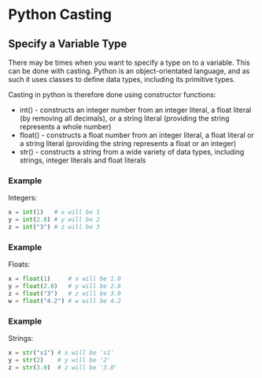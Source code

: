 
Python Casting
==============


Specify a Variable Type
-----------------------


There may be times when you want to specify a type on to a variable. This can be done with casting. Python is an object-orientated language, and as such it uses classes to define data types, including its primitive types.


Casting in python is therefore done using constructor functions:


* int() - constructs an integer number from an integer literal, a float literal (by removing 
 all decimals), or a string literal (providing the string represents a whole number)
* float() - constructs a float number from an integer literal, a float literal or a string literal (providing the string represents a float or an integer)
* str() - constructs a string from a wide variety of data types, including strings, integer literals and float literals



### Example


Integers:



```python
x = int(1)   # x will be 1
y = int(2.8) # y will be 2
z = int("3") # z will be 3

```



### Example


Floats:



```python
x = float(1)     # x will be 1.0
y = float(2.8)   # y will be 2.8
z = float("3")   # z will be 3.0
w = float("4.2") # w will be 4.2

```



### Example


Strings:



```python
x = str("s1") # x will be 's1'
y = str(2)    # y will be '2'
z = str(3.0)  # z will be '3.0'

```


